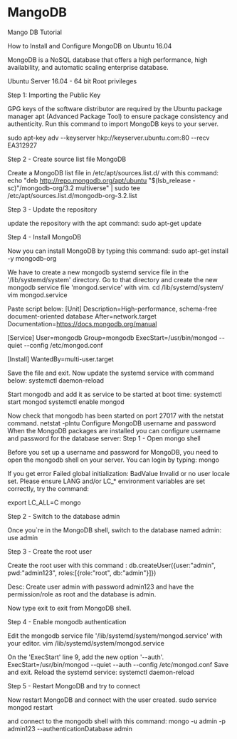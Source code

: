 # MangoDB
Mango DB Tutorial


How to Install and Configure MongoDB on Ubuntu 16.04

MongoDB is a NoSQL database that offers a high performance, high availability, and automatic scaling enterprise database.


Ubuntu Server 16.04 - 64 bit
Root privileges

Step 1:
Importing the Public Key

GPG keys of the software distributor are required by the Ubuntu package manager apt (Advanced Package Tool) to ensure package consistency and authenticity. Run this command to import MongoDB keys to your server.

sudo apt-key adv --keyserver hkp://keyserver.ubuntu.com:80 --recv EA312927

Step 2 - Create source list file MongoDB

Create a MongoDB list file in /etc/apt/sources.list.d/ with this command:
echo "deb http://repo.mongodb.org/apt/ubuntu "$(lsb_release -sc)"/mongodb-org/3.2 multiverse" | sudo tee /etc/apt/sources.list.d/mongodb-org-3.2.list

Step 3 - Update the repository

update the repository with the apt command:
sudo apt-get update


Step 4 - Install MongoDB

Now you can install MongoDB by typing this command:
sudo apt-get install -y mongodb-org

We have to create a new mongodb systemd service file in the '/lib/systemd/system' directory. Go to that directory and create the new mongodb service file 'mongod.service' with vim.
cd /lib/systemd/system/
vim mongod.service

Paste script below:
[Unit]
Description=High-performance, schema-free document-oriented database
After=network.target
Documentation=https://docs.mongodb.org/manual

[Service]
User=mongodb
Group=mongodb
ExecStart=/usr/bin/mongod --quiet --config /etc/mongod.conf

[Install]
WantedBy=multi-user.target


Save the file and exit.
Now update the systemd service with command below:
systemctl daemon-reload

Start mongodb and add it as service to be started at boot time:
systemctl start mongod
systemctl enable mongod


Now check that mongodb has been started on port 27017 with the netstat command.
netstat -plntu
Configure MongoDB username and password
When the MongoDB packages are installed you can configure username and password for the database server:
Step 1 - Open mongo shell

Before you set up a username and password for MongoDB, you need to open the mongodb shell on your server. You can login by typing:
mongo

If you get error Failed global initialization: BadValue Invalid or no user locale set. Please ensure LANG and/or LC_* environment variables are set correctly, try the command:

export LC_ALL=C
mongo

Step 2 - Switch to the database admin

Once you`re in the MongoDB shell, switch to the database named admin:
use admin

Step 3 - Create the root user

Create the root user with this command :
db.createUser({user:"admin", pwd:"admin123", roles:[{role:"root", db:"admin"}]})

Desc: Create user admin with password admin123 and have the permission/role as root and the database is admin.

Now type exit to exit from MongoDB shell.

Step 4 - Enable mongodb authentication

Edit the mongodb service file '/lib/systemd/system/mongod.service' with your editor.
vim /lib/systemd/system/mongod.service

On the 'ExecStart' line 9, add the new option '--auth'.
ExecStart=/usr/bin/mongod --quiet --auth --config /etc/mongod.conf
Save and exit.
Reload the systemd service:
systemctl daemon-reload

Step 5 - Restart MongoDB and try to connect

Now restart MongoDB and connect with the user created.
sudo service mongod restart

and connect to the mongodb shell with this command:
mongo -u admin -p admin123 --authenticationDatabase admin


